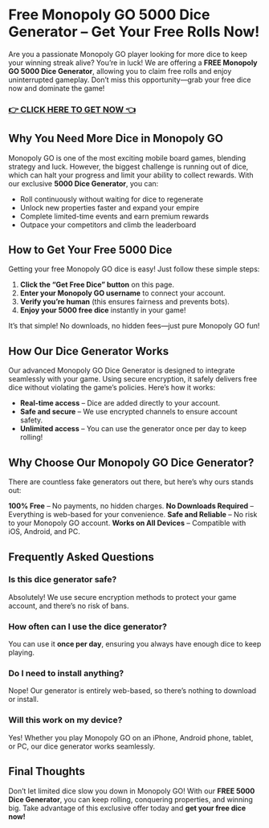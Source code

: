 # Free Monopoly GO 5000 Dice Generator – Get Your Free Rolls Now!

Are you a passionate Monopoly GO player looking for more dice to keep your winning streak alive? You’re in luck! We are offering a **FREE Monopoly GO 5000 Dice Generator**, allowing you to claim free rolls and enjoy uninterrupted gameplay. Don’t miss this opportunity—grab your free dice now and dominate the game!

### [👉 CLICK HERE TO GET NOW 👈](https://freerewards.xyz/monopoly/go/)

## Why You Need More Dice in Monopoly GO
Monopoly GO is one of the most exciting mobile board games, blending strategy and luck. However, the biggest challenge is running out of dice, which can halt your progress and limit your ability to collect rewards. With our exclusive **5000 Dice Generator**, you can:

- Roll continuously without waiting for dice to regenerate
- Unlock new properties faster and expand your empire
- Complete limited-time events and earn premium rewards
- Outpace your competitors and climb the leaderboard

## How to Get Your Free 5000 Dice
Getting your free Monopoly GO dice is easy! Just follow these simple steps:

1. **Click the “Get Free Dice” button** on this page.
2. **Enter your Monopoly GO username** to connect your account.
3. **Verify you’re human** (this ensures fairness and prevents bots).
4. **Enjoy your 5000 free dice** instantly in your game!

It’s that simple! No downloads, no hidden fees—just pure Monopoly GO fun!

## How Our Dice Generator Works
Our advanced Monopoly GO Dice Generator is designed to integrate seamlessly with your game. Using secure encryption, it safely delivers free dice without violating the game’s policies. Here’s how it works:

- **Real-time access** – Dice are added directly to your account.
- **Safe and secure** – We use encrypted channels to ensure account safety.
- **Unlimited access** – You can use the generator once per day to keep rolling!

## Why Choose Our Monopoly GO Dice Generator?
There are countless fake generators out there, but here’s why ours stands out:

**100% Free** – No payments, no hidden charges.
**No Downloads Required** – Everything is web-based for your convenience.
**Safe and Reliable** – No risk to your Monopoly GO account.
**Works on All Devices** – Compatible with iOS, Android, and PC.

## Frequently Asked Questions

### Is this dice generator safe?
Absolutely! We use secure encryption methods to protect your game account, and there’s no risk of bans.

### How often can I use the dice generator?
You can use it **once per day**, ensuring you always have enough dice to keep playing.

### Do I need to install anything?
Nope! Our generator is entirely web-based, so there’s nothing to download or install.

### Will this work on my device?
Yes! Whether you play Monopoly GO on an iPhone, Android phone, tablet, or PC, our dice generator works seamlessly.

## Final Thoughts
Don’t let limited dice slow you down in Monopoly GO! With our **FREE 5000 Dice Generator**, you can keep rolling, conquering properties, and winning big. Take advantage of this exclusive offer today and **get your free dice now!**
